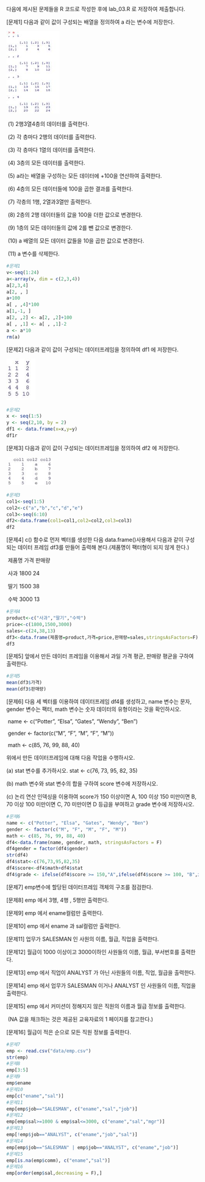 다음에 제시된 문제들을 R 코드로 작성한 후에 lab_03.R 로 저장하여 제출합니다.

[문제1] 다음과 같이 값이 구성되는 배열을 정의하여 a 라는 변수에 저장한다.

![img](./images/clip_image002.jpg)

 

​    (1) 2행3열4층의 데이터를 출력한다.

​    (2) 각 층마다 2행의 데이터를 출력한다.

​    (3) 각 층마다 1열의 데이터를 출력한다.

​    (4) 3층의 모든 데이터를 출력한다.

​    (5) a라는 배열을 구성하는 모든 데이터에 +100을 연산하여 출력한다.

​    (6) 4층의 모든 데이터들에 100을 곱한 결과를 출력한다.

​    (7) 각층의 1행, 2열과3열만 출력한다.

​    (8) 2층의 2행 데이터들의 값을 100을 더한 값으로 변경한다.

​    (9) 1층의 모든 데이터들의 값에 2를 뺀 값으로 변경한다.

​    (10) a 배열의 모든 데이터 값들을 10을 곱한 값으로 변경한다.

​    (11) a 변수를 삭제한다.

 ```R
#문제1
v<-seq(1:24)
a<-array(v, dim = c(2,3,4))
a[2,3,4]
a[2, , ]
a+100
a[ , ,4]*100
a[1,-1, ]
a[2, ,2] <- a[2, ,2]+100
a[ , ,1] <- a[ , ,1]-2
a <- a*10
rm(a)
 ```



[문제2] 다음과 같이 값이 구성되는 데이터프레임을 정의하여 df1 에 저장한다.

![img](./images/clip_image004.jpg)

```R
#문제2
x <- seq(1:5)
y <- seq(2,10, by = 2)
df1 <- data.frame(x=x,y=y)
df1r
```



[문제3] 다음과 같이 값이 구성되는 데이터프레임을 정의하여 df2 에 저장한다.

​           ![img](./images/clip_image006.jpg)

```R
#문제3
col1<-seq(1:5)
col2<-c("a","b","c","d","e")
col3<-seq(6:10)
df2<-data.frame(col1=col1,col2=col2,col3=col3)
df2
```



[문제4] c() 함수로 먼저 벡터를 생성한 다음 data.frame()사용해서 다음과 같이 구성되는 데이터 프레임 df3를 만들어 출력해 본다.(제품명이 팩터형이 되지 않게 한다.)

​      제품명  가격   판매량

​      사과   1800   24

​      딸기   1500   38

​      수박   3000   13

 ```R
#문제4
product<-c("사과","딸기","수박")
price<-c(1800,1500,3000)
sales<-c(24,38,13)
df3<-data.frame(제품명=product,가격=price,판매량=sales,stringsAsFactors=F)
df3
 ```



[문제5] 앞에서 만든 데이터 프레임을 이용해서 과일 가격 평균, 판매량 평균을 구하여 출력한다.

 ```R
#문제5
mean(df3$가격)
mean(df3$판매량)
 ```



[문제6] 다음 세 벡터를 이용하여 데이터프레임 df4를 생성하고, name 변수는 문자, gender 변수는 팩터, math 변수는 숫자 데이터의 유형이라는 것을 확인하시오.

​      name <- c(“Potter”, “Elsa”, “Gates”, “Wendy”, “Ben”)

​      gender <- factor(c(“M”, “F”, “M”, “F”, “M”))

​      math <- c(85, 76, 99, 88, 40)

 위에서 만든 데이터프레임에 대해 다음 작업을 수행하시오. 

(a) stat 변수를 추가하시오. stat <- c(76, 73, 95, 82, 35)

(b) math 변수와 stat 변수의 합을 구하여 score 변수에 저장하시오. 

(c) 논리 연산 인덱싱을 이용하여 score가 150 이상이면 A, 100 이상 150 미만이면 B, 70 이상 100 미만이면 C, 70 미만이면 D  등급을 부여하고 grade 변수에 저장하시오.    

 ```R
#문제6
name <- c("Potter", "Elsa", "Gates", "Wendy", "Ben")
gender <- factor(c("M", "F", "M", "F", "M"))
math <- c(85, 76, 99, 88, 40)
df4<-data.frame(name, gender, math, stringsAsFactors = F)
df4gender = factor(df4$gender)
str(df4)
df4$stat<-c(76,73,95,82,35)
df4$score<-df4$math+df4$stat
df4$grade <- ifelse(df4$score >= 150,"A",ifelse(df4$score >= 100, "B",ifelse(df4$score >= 70, "C", "D")))
 ```



[문제7] emp변수에 할당된 데이터프레임 객체의 구조를 점검한다.

[문제8] emp 에서 3행, 4행 , 5행만 출력한다.

[문제9] emp 에서 ename컬럼만 출력한다.

[문제10] emp 에서 ename 과 sal컬럼만 출력한다.

[문제11] 업무가 SALESMAN 인 사원의 이름, 월급, 직업을 출력한다.

[문제12] 월급이 1000 이상이고 3000이하인 사원들의 이름, 월급, 부서번호를 출력한다.

[문제13] emp 에서 직업이 ANALYST 가 아닌 사원들의 이름, 직업, 월급을 출력한다.

[문제14] emp 에서 업무가 SALESMAN 이거나 ANALYST 인 사원들의 이름, 직업을 출력한다.

[문제15] emp 에서 커미션이 정해지지 않은 직원의 이름과 월급 정보를 출력한다.

​     (NA 값을 채크하는 것은 제공된 교육자료의 1 페이지를 참고한다.)

[문제16] 월급이 적은 순으로 모든 직원 정보를 출력한다.

 ```R
#문제7
emp <- read.csv("data/emp.csv")
str(emp)
#문제8
emp[3:5]
#문제9
emp$ename
#문제10
emp[c("ename","sal")]
#문제11
emp[emp$job=="SALESMAN", c("ename","sal","job")]
#문제12
emp[emp$sal>=1000 & emp$sal<=3000, c("ename","sal","mgr")]
#문제13
emp[!emp$job=="ANALYST", c("ename","job","sal")]
#문제14
emp[emp$job=="SALESMAN" | emp$job=="ANALYST", c("ename","job")]
#문제15
emp[is.na(emp$comm), c("ename","sal")]
#문제16
emp[order(emp$sal,decreasing = F),]
 ```

